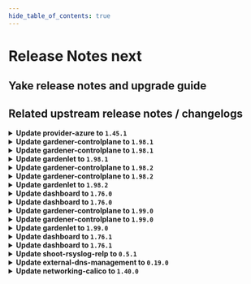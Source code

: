 ```yaml
---
hide_table_of_contents: true
---
```


# Release Notes next

## Yake release notes and upgrade guide

## Related upstream release notes / changelogs


<details>
<summary><b>Update provider-azure to <code>1.45.1</code></b></summary>

# [gardener/gardener-extension-provider-azure]

## 🐛 Bug Fixes

- `[OPERATOR]` Fix bug where only one infra mutator gets called by @AndreasBurger [#911]

## Docker Images
- gardener-extension-admission-azure: `europe-docker.pkg.dev/gardener-project/releases/gardener/extensions/admission-azure:v1.45.1`
- gardener-extension-provider-azure: `europe-docker.pkg.dev/gardener-project/releases/gardener/extensions/provider-azure:v1.45.1`


</details>

<details>
<summary><b>Update gardener-controlplane to <code>1.98.1</code></b></summary>

# [gardener/gardener]

## 🐛 Bug Fixes

- `[OPERATOR]` An issue causing gardenlet to panic while deleting `dependency-watchdog-access` secrets for workerless Shoots if the `status.technicalID` is not set for the Shoot is now fixed. by @shafeeqes [#10068]

## Helm Charts
- controlplane: `europe-docker.pkg.dev/gardener-project/releases/charts/gardener/controlplane:v1.98.1`
- gardenlet: `europe-docker.pkg.dev/gardener-project/releases/charts/gardener/gardenlet:v1.98.1`
- operator: `europe-docker.pkg.dev/gardener-project/releases/charts/gardener/operator:v1.98.1`
- resource-manager: `europe-docker.pkg.dev/gardener-project/releases/charts/gardener/resource-manager:v1.98.1`
## Docker Images
- admission-controller: `europe-docker.pkg.dev/gardener-project/releases/gardener/admission-controller:v1.98.1`
- apiserver: `europe-docker.pkg.dev/gardener-project/releases/gardener/apiserver:v1.98.1`
- controller-manager: `europe-docker.pkg.dev/gardener-project/releases/gardener/controller-manager:v1.98.1`
- gardenlet: `europe-docker.pkg.dev/gardener-project/releases/gardener/gardenlet:v1.98.1`
- node-agent: `europe-docker.pkg.dev/gardener-project/releases/gardener/node-agent:v1.98.1`
- operator: `europe-docker.pkg.dev/gardener-project/releases/gardener/operator:v1.98.1`
- resource-manager: `europe-docker.pkg.dev/gardener-project/releases/gardener/resource-manager:v1.98.1`
- scheduler: `europe-docker.pkg.dev/gardener-project/releases/gardener/scheduler:v1.98.1`


</details>

<details>
<summary><b>Update gardener-controlplane to <code>1.98.1</code></b></summary>

# [gardener/gardener]

## 🐛 Bug Fixes

- `[OPERATOR]` An issue causing gardenlet to panic while deleting `dependency-watchdog-access` secrets for workerless Shoots if the `status.technicalID` is not set for the Shoot is now fixed. by @shafeeqes [#10068]

## Helm Charts
- controlplane: `europe-docker.pkg.dev/gardener-project/releases/charts/gardener/controlplane:v1.98.1`
- gardenlet: `europe-docker.pkg.dev/gardener-project/releases/charts/gardener/gardenlet:v1.98.1`
- operator: `europe-docker.pkg.dev/gardener-project/releases/charts/gardener/operator:v1.98.1`
- resource-manager: `europe-docker.pkg.dev/gardener-project/releases/charts/gardener/resource-manager:v1.98.1`
## Docker Images
- admission-controller: `europe-docker.pkg.dev/gardener-project/releases/gardener/admission-controller:v1.98.1`
- apiserver: `europe-docker.pkg.dev/gardener-project/releases/gardener/apiserver:v1.98.1`
- controller-manager: `europe-docker.pkg.dev/gardener-project/releases/gardener/controller-manager:v1.98.1`
- gardenlet: `europe-docker.pkg.dev/gardener-project/releases/gardener/gardenlet:v1.98.1`
- node-agent: `europe-docker.pkg.dev/gardener-project/releases/gardener/node-agent:v1.98.1`
- operator: `europe-docker.pkg.dev/gardener-project/releases/gardener/operator:v1.98.1`
- resource-manager: `europe-docker.pkg.dev/gardener-project/releases/gardener/resource-manager:v1.98.1`
- scheduler: `europe-docker.pkg.dev/gardener-project/releases/gardener/scheduler:v1.98.1`


</details>

<details>
<summary><b>Update gardenlet to <code>1.98.1</code></b></summary>

# [gardener/gardener]

## 🐛 Bug Fixes

- `[OPERATOR]` An issue causing gardenlet to panic while deleting `dependency-watchdog-access` secrets for workerless Shoots if the `status.technicalID` is not set for the Shoot is now fixed. by @shafeeqes [#10068]

## Helm Charts
- controlplane: `europe-docker.pkg.dev/gardener-project/releases/charts/gardener/controlplane:v1.98.1`
- gardenlet: `europe-docker.pkg.dev/gardener-project/releases/charts/gardener/gardenlet:v1.98.1`
- operator: `europe-docker.pkg.dev/gardener-project/releases/charts/gardener/operator:v1.98.1`
- resource-manager: `europe-docker.pkg.dev/gardener-project/releases/charts/gardener/resource-manager:v1.98.1`
## Docker Images
- admission-controller: `europe-docker.pkg.dev/gardener-project/releases/gardener/admission-controller:v1.98.1`
- apiserver: `europe-docker.pkg.dev/gardener-project/releases/gardener/apiserver:v1.98.1`
- controller-manager: `europe-docker.pkg.dev/gardener-project/releases/gardener/controller-manager:v1.98.1`
- gardenlet: `europe-docker.pkg.dev/gardener-project/releases/gardener/gardenlet:v1.98.1`
- node-agent: `europe-docker.pkg.dev/gardener-project/releases/gardener/node-agent:v1.98.1`
- operator: `europe-docker.pkg.dev/gardener-project/releases/gardener/operator:v1.98.1`
- resource-manager: `europe-docker.pkg.dev/gardener-project/releases/gardener/resource-manager:v1.98.1`
- scheduler: `europe-docker.pkg.dev/gardener-project/releases/gardener/scheduler:v1.98.1`


</details>

<details>
<summary><b>Update gardener-controlplane to <code>1.98.2</code></b></summary>

# [gardener/gardener]

## 🏃 Others

- `[DEPENDENCY]` The following dependencies have been upgraded.  
  - github.com/gardener/autoscaler v1.29.0->v1.29.1  
  - github.com/gardener/autoscaler v1.28.2->v1.28.3  
  - github.com/gardener/autoscaler v1.27.2->v1.27.3 by @gardener-ci-robot [#10076]

## Helm Charts
- controlplane: `europe-docker.pkg.dev/gardener-project/releases/charts/gardener/controlplane:v1.98.2`
- gardenlet: `europe-docker.pkg.dev/gardener-project/releases/charts/gardener/gardenlet:v1.98.2`
- operator: `europe-docker.pkg.dev/gardener-project/releases/charts/gardener/operator:v1.98.2`
- resource-manager: `europe-docker.pkg.dev/gardener-project/releases/charts/gardener/resource-manager:v1.98.2`
## Docker Images
- admission-controller: `europe-docker.pkg.dev/gardener-project/releases/gardener/admission-controller:v1.98.2`
- apiserver: `europe-docker.pkg.dev/gardener-project/releases/gardener/apiserver:v1.98.2`
- controller-manager: `europe-docker.pkg.dev/gardener-project/releases/gardener/controller-manager:v1.98.2`
- gardenlet: `europe-docker.pkg.dev/gardener-project/releases/gardener/gardenlet:v1.98.2`
- node-agent: `europe-docker.pkg.dev/gardener-project/releases/gardener/node-agent:v1.98.2`
- operator: `europe-docker.pkg.dev/gardener-project/releases/gardener/operator:v1.98.2`
- resource-manager: `europe-docker.pkg.dev/gardener-project/releases/gardener/resource-manager:v1.98.2`
- scheduler: `europe-docker.pkg.dev/gardener-project/releases/gardener/scheduler:v1.98.2`


</details>

<details>
<summary><b>Update gardener-controlplane to <code>1.98.2</code></b></summary>

# [gardener/gardener]

## 🏃 Others

- `[DEPENDENCY]` The following dependencies have been upgraded.  
  - github.com/gardener/autoscaler v1.29.0->v1.29.1  
  - github.com/gardener/autoscaler v1.28.2->v1.28.3  
  - github.com/gardener/autoscaler v1.27.2->v1.27.3 by @gardener-ci-robot [#10076]

## Helm Charts
- controlplane: `europe-docker.pkg.dev/gardener-project/releases/charts/gardener/controlplane:v1.98.2`
- gardenlet: `europe-docker.pkg.dev/gardener-project/releases/charts/gardener/gardenlet:v1.98.2`
- operator: `europe-docker.pkg.dev/gardener-project/releases/charts/gardener/operator:v1.98.2`
- resource-manager: `europe-docker.pkg.dev/gardener-project/releases/charts/gardener/resource-manager:v1.98.2`
## Docker Images
- admission-controller: `europe-docker.pkg.dev/gardener-project/releases/gardener/admission-controller:v1.98.2`
- apiserver: `europe-docker.pkg.dev/gardener-project/releases/gardener/apiserver:v1.98.2`
- controller-manager: `europe-docker.pkg.dev/gardener-project/releases/gardener/controller-manager:v1.98.2`
- gardenlet: `europe-docker.pkg.dev/gardener-project/releases/gardener/gardenlet:v1.98.2`
- node-agent: `europe-docker.pkg.dev/gardener-project/releases/gardener/node-agent:v1.98.2`
- operator: `europe-docker.pkg.dev/gardener-project/releases/gardener/operator:v1.98.2`
- resource-manager: `europe-docker.pkg.dev/gardener-project/releases/gardener/resource-manager:v1.98.2`
- scheduler: `europe-docker.pkg.dev/gardener-project/releases/gardener/scheduler:v1.98.2`


</details>

<details>
<summary><b>Update gardenlet to <code>1.98.2</code></b></summary>

# [gardener/gardener]

## 🏃 Others

- `[DEPENDENCY]` The following dependencies have been upgraded.  
  - github.com/gardener/autoscaler v1.29.0->v1.29.1  
  - github.com/gardener/autoscaler v1.28.2->v1.28.3  
  - github.com/gardener/autoscaler v1.27.2->v1.27.3 by @gardener-ci-robot [#10076]

## Helm Charts
- controlplane: `europe-docker.pkg.dev/gardener-project/releases/charts/gardener/controlplane:v1.98.2`
- gardenlet: `europe-docker.pkg.dev/gardener-project/releases/charts/gardener/gardenlet:v1.98.2`
- operator: `europe-docker.pkg.dev/gardener-project/releases/charts/gardener/operator:v1.98.2`
- resource-manager: `europe-docker.pkg.dev/gardener-project/releases/charts/gardener/resource-manager:v1.98.2`
## Docker Images
- admission-controller: `europe-docker.pkg.dev/gardener-project/releases/gardener/admission-controller:v1.98.2`
- apiserver: `europe-docker.pkg.dev/gardener-project/releases/gardener/apiserver:v1.98.2`
- controller-manager: `europe-docker.pkg.dev/gardener-project/releases/gardener/controller-manager:v1.98.2`
- gardenlet: `europe-docker.pkg.dev/gardener-project/releases/gardener/gardenlet:v1.98.2`
- node-agent: `europe-docker.pkg.dev/gardener-project/releases/gardener/node-agent:v1.98.2`
- operator: `europe-docker.pkg.dev/gardener-project/releases/gardener/operator:v1.98.2`
- resource-manager: `europe-docker.pkg.dev/gardener-project/releases/gardener/resource-manager:v1.98.2`
- scheduler: `europe-docker.pkg.dev/gardener-project/releases/gardener/scheduler:v1.98.2`


</details>

<details>
<summary><b>Update dashboard to <code>1.76.0</code></b></summary>

# [gardener/dashboard]

## ⚠️ Breaking Changes

- `[USER]` DNS configuration is now maintained under `spec.extensions`. When modifying the DNS configuration of an existing shoot, the settings will be migrated to this new location, and the `syncProvidersFromShootSpecDNS` flag will be set to false by @grolu [#1888]
- `[USER]` The basic auth observability URLs and credentials are hidden if the OIDC observability URLs are displayed. Instead, fetch the credentials from the `<shootname>.monitoring` `Secret`. See also https://github.com/gardener/gardener/issues/9867 by @petersutter [#1899]
- `[DEVELOPER]` The local Vite dev server now starts on HTTPS at `https://localhost:8443` instead of `http://localhost:8080`. Run `yarn setup` to generate a server certificate and add the CA to the macOS keychain. by @holgerkoser [#1894]
## ✨ New Features

- `[USER]` Added support for DDNS / RFC2136 DNS provider by @grolu [#1889]
- `[USER]` Reflect search query on project clusters page in URL by @petersutter [#1952]
- `[USER]` The OIDC observability URLs can now be displayed for `Shoot` clusters, if enabled by the administrator by @petersutter [#1899]
- `[USER]` You can now configure custom shoot fields directly from the dashboard using the new editor, eliminating the need to use `kubectl`. by @petersutter [#1926]
- `[USER]` Enhanced DNS configuration logic to configure extension DNS settings in the `spec.extensions` section by @grolu [#1888]
- `[OPERATOR]` In order to mitigate Cross-Site Request Forgery (CSRF) attacks a random value is now part of the `state` parameter during the OIDC authorization code flow. by @holgerkoser [#1894]
- `[OPERATOR]` Added [host-prefix](https://owasp.org/www-project-web-security-testing-guide/v41/4-Web_Application_Security_Testing/06-Session_Management_Testing/02-Testing_for_Cookies_Attributes#host-prefix) to all cookie names. by @holgerkoser [#1894]
## 🐛 Bug Fixes

- `[DEVELOPER]` Fixed debugging issues by updating vscode-jest-runner config and scripts. by @holgerkoser [#1923]
## 🏃 Others

- `[USER]` Readiness Chips improvement: All `Shoot` constraints that are not in the condition `status != "True"` are shown. This includes conditions with statuses `"False"`, `"Unknown"` and `"Progressing"`. Previously, only constraints with an error code were displayed. by @petersutter [#1887]
- `[DEVELOPER]` Refactored store to use context and getters, and improved frontend components by eliminating fuzzy interfaces and direct store data mapping for better maintainability and quality. by @holgerkoser [#1838]

## Docker Images
- gardener-dashboard: `europe-docker.pkg.dev/gardener-project/releases/gardener/dashboard:1.76.0`


</details>

<details>
<summary><b>Update dashboard to <code>1.76.0</code></b></summary>

# [gardener/dashboard]

## ⚠️ Breaking Changes

- `[USER]` DNS configuration is now maintained under `spec.extensions`. When modifying the DNS configuration of an existing shoot, the settings will be migrated to this new location, and the `syncProvidersFromShootSpecDNS` flag will be set to false by @grolu [#1888]
- `[USER]` The basic auth observability URLs and credentials are hidden if the OIDC observability URLs are displayed. Instead, fetch the credentials from the `<shootname>.monitoring` `Secret`. See also https://github.com/gardener/gardener/issues/9867 by @petersutter [#1899]
- `[DEVELOPER]` The local Vite dev server now starts on HTTPS at `https://localhost:8443` instead of `http://localhost:8080`. Run `yarn setup` to generate a server certificate and add the CA to the macOS keychain. by @holgerkoser [#1894]
## ✨ New Features

- `[USER]` Added support for DDNS / RFC2136 DNS provider by @grolu [#1889]
- `[USER]` Reflect search query on project clusters page in URL by @petersutter [#1952]
- `[USER]` The OIDC observability URLs can now be displayed for `Shoot` clusters, if enabled by the administrator by @petersutter [#1899]
- `[USER]` You can now configure custom shoot fields directly from the dashboard using the new editor, eliminating the need to use `kubectl`. by @petersutter [#1926]
- `[USER]` Enhanced DNS configuration logic to configure extension DNS settings in the `spec.extensions` section by @grolu [#1888]
- `[OPERATOR]` In order to mitigate Cross-Site Request Forgery (CSRF) attacks a random value is now part of the `state` parameter during the OIDC authorization code flow. by @holgerkoser [#1894]
- `[OPERATOR]` Added [host-prefix](https://owasp.org/www-project-web-security-testing-guide/v41/4-Web_Application_Security_Testing/06-Session_Management_Testing/02-Testing_for_Cookies_Attributes#host-prefix) to all cookie names. by @holgerkoser [#1894]
## 🐛 Bug Fixes

- `[DEVELOPER]` Fixed debugging issues by updating vscode-jest-runner config and scripts. by @holgerkoser [#1923]
## 🏃 Others

- `[USER]` Readiness Chips improvement: All `Shoot` constraints that are not in the condition `status != "True"` are shown. This includes conditions with statuses `"False"`, `"Unknown"` and `"Progressing"`. Previously, only constraints with an error code were displayed. by @petersutter [#1887]
- `[DEVELOPER]` Refactored store to use context and getters, and improved frontend components by eliminating fuzzy interfaces and direct store data mapping for better maintainability and quality. by @holgerkoser [#1838]

## Docker Images
- gardener-dashboard: `europe-docker.pkg.dev/gardener-project/releases/gardener/dashboard:1.76.0`


</details>

<details>
<summary><b>Update gardener-controlplane to <code>1.99.0</code></b></summary>

# [gardener/gardener]

## 🐛 Bug Fixes

- `[OPERATOR]` Merge the CoreDNS and Node Local DNS dashboards into a single improved DNS dashboard by @vicwicker [#10034]
## 🏃 Others

- `[DEPENDENCY]` The `europe-docker.pkg.dev/gardener-project/releases/3rd/kubernetesui/metrics-scraper` image has been updated to `v1.0.9`. by @gardener-ci-robot [#10055]
- `[DEPENDENCY]` The `quay.io/prometheus/prometheus` image has been updated to `v2.53.1`. by @gardener-ci-robot [#10104]
- `[DEPENDENCY]` The `credativ/vali` image has been updated to `v2.2.17`. [Release Notes](https://togithub.com/credativ/vali/releases/tag/v2.2.17) by @gardener-ci-robot [#10069]
- `[DEPENDENCY]` The `quay.io/prometheus/prometheus` image has been updated to `v2.53.0`. by @gardener-ci-robot [#10002]
- `[DEPENDENCY]` The `envoyproxy/envoy` image has been updated to `v1.30.4`. [Release Notes](https://togithub.com/envoyproxy/envoy/releases/tag/v1.30.4) by @gardener-ci-robot [#10048]
- `[DEPENDENCY]` The `europe-docker.pkg.dev/gardener-project/releases/3rd/kubernetesui/dashboard` image has been updated to `v2.7.0`. by @gardener-ci-robot [#10057]
- `[DEPENDENCY]` The `europe-docker.pkg.dev/gardener-project/releases/3rd/alpine` image has been updated to `3.19.2`. by @gardener-ci-robot [#10054]
- `[DEPENDENCY]` The `gcr.io/istio-release/pilot` image has been updated to `1.21.4`. by @gardener-ci-robot [#10043]
- `[DEPENDENCY]` The `registry.k8s.io/ingress-nginx/controller-chroot` image has been updated to `v1.10.2`. by @gardener-ci-robot [#10084]
- `[DEPENDENCY]` The `registry.k8s.io/ingress-nginx/controller-chroot` image has been updated to `v1.11.0`. by @gardener-ci-robot [#10089]
- `[DEPENDENCY]` The `credativ/plutono` image has been updated to `v7.5.32`. [Release Notes](https://togithub.com/credativ/plutono/releases/tag/v7.5.32) by @gardener-ci-robot [#10074]
- `[OPERATOR]` [OPERATOR] Optional deployment of cert-management component by @MartinWeindel [#9957]
- `[OPERATOR]` Adds the garden_seed_info metric to the longterm prometheus scrape config by @dmahmalat-sap [#10016]
- `[OPERATOR]` Gardener logging stack now features fluent-bit v3. by @nickytd [#10064]
- `[OPERATOR]` Infrastructure extensions can now propagate networking ranges (nodes, pods & services) to the shoot status. by @ScheererJ [#9998]
- `[USER]` Erroneous warnings for incomplete shoots credentials rotation has been fixed. by @oliver-goetz [#10059]

## Helm Charts
- controlplane: `europe-docker.pkg.dev/gardener-project/releases/charts/gardener/controlplane:v1.99.0`
- gardenlet: `europe-docker.pkg.dev/gardener-project/releases/charts/gardener/gardenlet:v1.99.0`
- operator: `europe-docker.pkg.dev/gardener-project/releases/charts/gardener/operator:v1.99.0`
- resource-manager: `europe-docker.pkg.dev/gardener-project/releases/charts/gardener/resource-manager:v1.99.0`
## Docker Images
- admission-controller: `europe-docker.pkg.dev/gardener-project/releases/gardener/admission-controller:v1.99.0`
- apiserver: `europe-docker.pkg.dev/gardener-project/releases/gardener/apiserver:v1.99.0`
- controller-manager: `europe-docker.pkg.dev/gardener-project/releases/gardener/controller-manager:v1.99.0`
- gardenlet: `europe-docker.pkg.dev/gardener-project/releases/gardener/gardenlet:v1.99.0`
- node-agent: `europe-docker.pkg.dev/gardener-project/releases/gardener/node-agent:v1.99.0`
- operator: `europe-docker.pkg.dev/gardener-project/releases/gardener/operator:v1.99.0`
- resource-manager: `europe-docker.pkg.dev/gardener-project/releases/gardener/resource-manager:v1.99.0`
- scheduler: `europe-docker.pkg.dev/gardener-project/releases/gardener/scheduler:v1.99.0`


</details>

<details>
<summary><b>Update gardener-controlplane to <code>1.99.0</code></b></summary>

# [gardener/gardener]

## 🐛 Bug Fixes

- `[OPERATOR]` Merge the CoreDNS and Node Local DNS dashboards into a single improved DNS dashboard by @vicwicker [#10034]
## 🏃 Others

- `[DEPENDENCY]` The `europe-docker.pkg.dev/gardener-project/releases/3rd/kubernetesui/metrics-scraper` image has been updated to `v1.0.9`. by @gardener-ci-robot [#10055]
- `[DEPENDENCY]` The `quay.io/prometheus/prometheus` image has been updated to `v2.53.1`. by @gardener-ci-robot [#10104]
- `[DEPENDENCY]` The `credativ/vali` image has been updated to `v2.2.17`. [Release Notes](https://togithub.com/credativ/vali/releases/tag/v2.2.17) by @gardener-ci-robot [#10069]
- `[DEPENDENCY]` The `quay.io/prometheus/prometheus` image has been updated to `v2.53.0`. by @gardener-ci-robot [#10002]
- `[DEPENDENCY]` The `envoyproxy/envoy` image has been updated to `v1.30.4`. [Release Notes](https://togithub.com/envoyproxy/envoy/releases/tag/v1.30.4) by @gardener-ci-robot [#10048]
- `[DEPENDENCY]` The `europe-docker.pkg.dev/gardener-project/releases/3rd/kubernetesui/dashboard` image has been updated to `v2.7.0`. by @gardener-ci-robot [#10057]
- `[DEPENDENCY]` The `europe-docker.pkg.dev/gardener-project/releases/3rd/alpine` image has been updated to `3.19.2`. by @gardener-ci-robot [#10054]
- `[DEPENDENCY]` The `gcr.io/istio-release/pilot` image has been updated to `1.21.4`. by @gardener-ci-robot [#10043]
- `[DEPENDENCY]` The `registry.k8s.io/ingress-nginx/controller-chroot` image has been updated to `v1.10.2`. by @gardener-ci-robot [#10084]
- `[DEPENDENCY]` The `registry.k8s.io/ingress-nginx/controller-chroot` image has been updated to `v1.11.0`. by @gardener-ci-robot [#10089]
- `[DEPENDENCY]` The `credativ/plutono` image has been updated to `v7.5.32`. [Release Notes](https://togithub.com/credativ/plutono/releases/tag/v7.5.32) by @gardener-ci-robot [#10074]
- `[OPERATOR]` [OPERATOR] Optional deployment of cert-management component by @MartinWeindel [#9957]
- `[OPERATOR]` Adds the garden_seed_info metric to the longterm prometheus scrape config by @dmahmalat-sap [#10016]
- `[OPERATOR]` Gardener logging stack now features fluent-bit v3. by @nickytd [#10064]
- `[OPERATOR]` Infrastructure extensions can now propagate networking ranges (nodes, pods & services) to the shoot status. by @ScheererJ [#9998]
- `[USER]` Erroneous warnings for incomplete shoots credentials rotation has been fixed. by @oliver-goetz [#10059]

## Helm Charts
- controlplane: `europe-docker.pkg.dev/gardener-project/releases/charts/gardener/controlplane:v1.99.0`
- gardenlet: `europe-docker.pkg.dev/gardener-project/releases/charts/gardener/gardenlet:v1.99.0`
- operator: `europe-docker.pkg.dev/gardener-project/releases/charts/gardener/operator:v1.99.0`
- resource-manager: `europe-docker.pkg.dev/gardener-project/releases/charts/gardener/resource-manager:v1.99.0`
## Docker Images
- admission-controller: `europe-docker.pkg.dev/gardener-project/releases/gardener/admission-controller:v1.99.0`
- apiserver: `europe-docker.pkg.dev/gardener-project/releases/gardener/apiserver:v1.99.0`
- controller-manager: `europe-docker.pkg.dev/gardener-project/releases/gardener/controller-manager:v1.99.0`
- gardenlet: `europe-docker.pkg.dev/gardener-project/releases/gardener/gardenlet:v1.99.0`
- node-agent: `europe-docker.pkg.dev/gardener-project/releases/gardener/node-agent:v1.99.0`
- operator: `europe-docker.pkg.dev/gardener-project/releases/gardener/operator:v1.99.0`
- resource-manager: `europe-docker.pkg.dev/gardener-project/releases/gardener/resource-manager:v1.99.0`
- scheduler: `europe-docker.pkg.dev/gardener-project/releases/gardener/scheduler:v1.99.0`


</details>

<details>
<summary><b>Update gardenlet to <code>1.99.0</code></b></summary>

# [gardener/gardener]

## 🐛 Bug Fixes

- `[OPERATOR]` Merge the CoreDNS and Node Local DNS dashboards into a single improved DNS dashboard by @vicwicker [#10034]
## 🏃 Others

- `[DEPENDENCY]` The `europe-docker.pkg.dev/gardener-project/releases/3rd/kubernetesui/metrics-scraper` image has been updated to `v1.0.9`. by @gardener-ci-robot [#10055]
- `[DEPENDENCY]` The `quay.io/prometheus/prometheus` image has been updated to `v2.53.1`. by @gardener-ci-robot [#10104]
- `[DEPENDENCY]` The `credativ/vali` image has been updated to `v2.2.17`. [Release Notes](https://togithub.com/credativ/vali/releases/tag/v2.2.17) by @gardener-ci-robot [#10069]
- `[DEPENDENCY]` The `quay.io/prometheus/prometheus` image has been updated to `v2.53.0`. by @gardener-ci-robot [#10002]
- `[DEPENDENCY]` The `envoyproxy/envoy` image has been updated to `v1.30.4`. [Release Notes](https://togithub.com/envoyproxy/envoy/releases/tag/v1.30.4) by @gardener-ci-robot [#10048]
- `[DEPENDENCY]` The `europe-docker.pkg.dev/gardener-project/releases/3rd/kubernetesui/dashboard` image has been updated to `v2.7.0`. by @gardener-ci-robot [#10057]
- `[DEPENDENCY]` The `europe-docker.pkg.dev/gardener-project/releases/3rd/alpine` image has been updated to `3.19.2`. by @gardener-ci-robot [#10054]
- `[DEPENDENCY]` The `gcr.io/istio-release/pilot` image has been updated to `1.21.4`. by @gardener-ci-robot [#10043]
- `[DEPENDENCY]` The `registry.k8s.io/ingress-nginx/controller-chroot` image has been updated to `v1.10.2`. by @gardener-ci-robot [#10084]
- `[DEPENDENCY]` The `registry.k8s.io/ingress-nginx/controller-chroot` image has been updated to `v1.11.0`. by @gardener-ci-robot [#10089]
- `[DEPENDENCY]` The `credativ/plutono` image has been updated to `v7.5.32`. [Release Notes](https://togithub.com/credativ/plutono/releases/tag/v7.5.32) by @gardener-ci-robot [#10074]
- `[OPERATOR]` [OPERATOR] Optional deployment of cert-management component by @MartinWeindel [#9957]
- `[OPERATOR]` Adds the garden_seed_info metric to the longterm prometheus scrape config by @dmahmalat-sap [#10016]
- `[OPERATOR]` Gardener logging stack now features fluent-bit v3. by @nickytd [#10064]
- `[OPERATOR]` Infrastructure extensions can now propagate networking ranges (nodes, pods & services) to the shoot status. by @ScheererJ [#9998]
- `[USER]` Erroneous warnings for incomplete shoots credentials rotation has been fixed. by @oliver-goetz [#10059]

## Helm Charts
- controlplane: `europe-docker.pkg.dev/gardener-project/releases/charts/gardener/controlplane:v1.99.0`
- gardenlet: `europe-docker.pkg.dev/gardener-project/releases/charts/gardener/gardenlet:v1.99.0`
- operator: `europe-docker.pkg.dev/gardener-project/releases/charts/gardener/operator:v1.99.0`
- resource-manager: `europe-docker.pkg.dev/gardener-project/releases/charts/gardener/resource-manager:v1.99.0`
## Docker Images
- admission-controller: `europe-docker.pkg.dev/gardener-project/releases/gardener/admission-controller:v1.99.0`
- apiserver: `europe-docker.pkg.dev/gardener-project/releases/gardener/apiserver:v1.99.0`
- controller-manager: `europe-docker.pkg.dev/gardener-project/releases/gardener/controller-manager:v1.99.0`
- gardenlet: `europe-docker.pkg.dev/gardener-project/releases/gardener/gardenlet:v1.99.0`
- node-agent: `europe-docker.pkg.dev/gardener-project/releases/gardener/node-agent:v1.99.0`
- operator: `europe-docker.pkg.dev/gardener-project/releases/gardener/operator:v1.99.0`
- resource-manager: `europe-docker.pkg.dev/gardener-project/releases/gardener/resource-manager:v1.99.0`
- scheduler: `europe-docker.pkg.dev/gardener-project/releases/gardener/scheduler:v1.99.0`


</details>

<details>
<summary><b>Update dashboard to <code>1.76.1</code></b></summary>

# [gardener/dashboard]

## 🐛 Bug Fixes

- `[USER]` Fixed a bug where navigating between cluster details pages caused new ticket titles to inherit the title from the previously viewed cluster by @petersutter [#1976]

## Docker Images
- gardener-dashboard: `europe-docker.pkg.dev/gardener-project/releases/gardener/dashboard:1.76.1`


</details>

<details>
<summary><b>Update dashboard to <code>1.76.1</code></b></summary>

# [gardener/dashboard]

## 🐛 Bug Fixes

- `[USER]` Fixed a bug where navigating between cluster details pages caused new ticket titles to inherit the title from the previously viewed cluster by @petersutter [#1976]

## Docker Images
- gardener-dashboard: `europe-docker.pkg.dev/gardener-project/releases/gardener/dashboard:1.76.1`


</details>

<details>
<summary><b>Update shoot-rsyslog-relp to <code>0.5.1</code></b></summary>

# [gardener/gardener-extension-shoot-rsyslog-relp]

## 🏃 Others

- `[OPERATOR]` The memory of the `rsyslog.service` systemd unit is now limited via a drop-in config. The following configurations are used: `MemoryMin=15M`, `MemoryHigh=150M`, `MemoryMax=300M`, `MemorySwapMax=0` by @plkokanov [#139]

## Docker Images
- gardener-extension-shoot-rsyslog-relp-admission: `europe-docker.pkg.dev/gardener-project/releases/gardener/extensions/shoot-rsyslog-relp-admission:v0.5.1`
- gardener-extension-shoot-rsyslog-relp: `europe-docker.pkg.dev/gardener-project/releases/gardener/extensions/shoot-rsyslog-relp:v0.5.1`


</details>

<details>
<summary><b>Update external-dns-management to <code>0.19.0</code></b></summary>

# [gardener/external-dns-management]

## ✨ New Features

- `[OPERATOR]` The address lookups for domain names in `DNSEntries` to create  `A` or `AAAA` records has been moved to a separate background processing to avoid periodic reconciliation of such `DNSEntries`.  
  Additionally, it is now possible to create `A` or `AAAA` records instead of a `CNAME` record for a single domain name target by specifying `.spec.resolveTargetsToAddresses: true`. by @MartinWeindel [#377]
## 🏃 Others

- `[OPERATOR]` Bumps golang from 1.22.4 to 1.22.5. by @dependabot[bot] [#376]

## Docker Images
- dns-controller-manager: `europe-docker.pkg.dev/gardener-project/releases/dns-controller-manager:v0.19.0`


</details>

<details>
<summary><b>Update networking-calico to <code>1.40.0</code></b></summary>

# [gardener/gardener-extension-networking-calico]

## 🏃 Others

- `[OPERATOR]` This extension is now using the new way of providing monitoring configuration (ref [GEP-19](https://github.com/gardener/gardener/blob/master/docs/proposals/19-migrating-observability-stack-to-operators.md)) in case a shoot cluster's Prometheus has been migrated to management via `prometheus-operator`. by @rfranzke [#394]
- `[OPERATOR]` A `priorityClassName` can now be set for the admission deployment via the `gardener-extension-admission-calico` Helm chart. by @timuthy [#437]
- `[OPERATOR]` Downgraded calico-cni container to v3.27.0 to prevent cni copy failures. by @ScheererJ [#404]
- `[OPERATOR]` allow users to enable node to node wireguard encryption by @hown3d [#381]
- `[OPERATOR]` Enable automatic MTU detection as default. by @axel7born [#387]
- `[OPERATOR]` Update calico to `v3.27.4`. by @DockToFuture [#440]

## Docker Images
- gardener-extension-admission-calico: `europe-docker.pkg.dev/gardener-project/releases/gardener/extensions/admission-calico:v1.40.0`
- gardener-extension-networking-calico: `europe-docker.pkg.dev/gardener-project/releases/gardener/extensions/networking-calico:v1.40.0`


</details>
